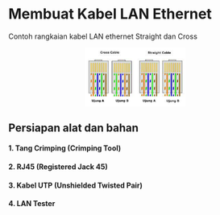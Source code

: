# Membuat Kabel LAN Ethernet

Contoh rangkaian kabel LAN ethernet Straight dan Cross

<p align="center" style="margin-bottom: 0px !important;">
  <img width="200" src="1.jfif" alt="1" align="center">
</p>

## Persiapan alat dan bahan
#### 1. Tang Crimping (Crimping Tool)
#### 2. RJ45 (Registered Jack 45)
#### 3. Kabel UTP (Unshielded Twisted Pair)
#### 4. LAN Tester
